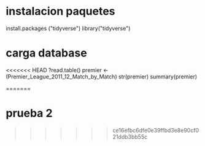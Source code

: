 # instalacion paquetes
install.packages ("tidyverse")
library("tidyverse")

# carga database
<<<<<<< HEAD
?read.table()
premier <- (Premier_League_2011_12_Match_by_Match)
str(premier)
summary(premier)

=======
# prueba 2
>>>>>>> ce16efbc6dfe0e39ffbd3e8e90cf021ddb3bb55c







